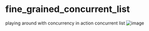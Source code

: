 # fine_grained_concurrent_list
playing around with concurrency in action concurrent list
![image](https://user-images.githubusercontent.com/47165512/217726808-914681af-5942-4ded-aec0-40db3fb2a6a9.png)
